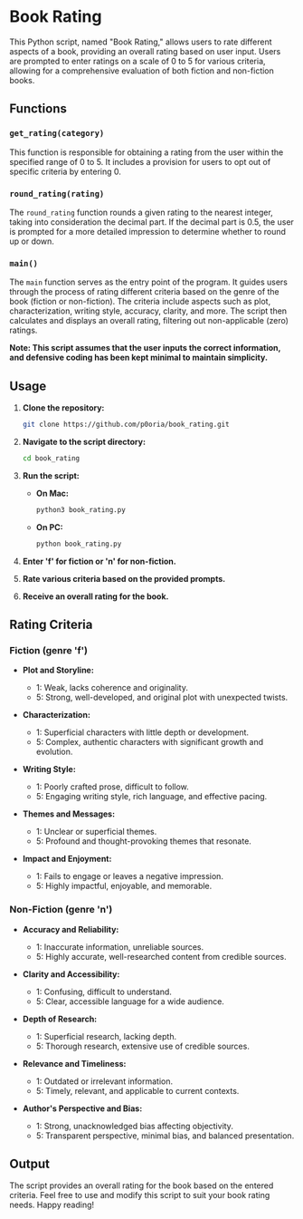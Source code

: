 # Book Rating

This Python script, named "Book Rating," allows users to rate different aspects of a book, providing an overall rating based on user input. Users are prompted to enter ratings on a scale of 0 to 5 for various criteria, allowing for a comprehensive evaluation of both fiction and non-fiction books.

## Functions

### `get_rating(category)`

This function is responsible for obtaining a rating from the user within the specified range of 0 to 5. It includes a provision for users to opt out of specific criteria by entering 0.

### `round_rating(rating)`

The `round_rating` function rounds a given rating to the nearest integer, taking into consideration the decimal part. If the decimal part is 0.5, the user is prompted for a more detailed impression to determine whether to round up or down.

### `main()`

The `main` function serves as the entry point of the program. It guides users through the process of rating different criteria based on the genre of the book (fiction or non-fiction). The criteria include aspects such as plot, characterization, writing style, accuracy, clarity, and more. The script then calculates and displays an overall rating, filtering out non-applicable (zero) ratings.

**Note: This script assumes that the user inputs the correct information, and defensive coding has been kept minimal to maintain simplicity.**

## Usage

1. **Clone the repository:**

   ```bash
   git clone https://github.com/p0oria/book_rating.git
   ```

2. **Navigate to the script directory:**

   ```bash
   cd book_rating
   ```

3. **Run the script:**

   - **On Mac:**
     ```bash
     python3 book_rating.py
     ```

   - **On PC:**
     ```bash
     python book_rating.py
     ```

4. **Enter 'f' for fiction or 'n' for non-fiction.**
5. **Rate various criteria based on the provided prompts.**
6. **Receive an overall rating for the book.**

## Rating Criteria

### Fiction (genre 'f')

- **Plot and Storyline:**
  - 1: Weak, lacks coherence and originality.
  - 5: Strong, well-developed, and original plot with unexpected twists.

- **Characterization:**
  - 1: Superficial characters with little depth or development.
  - 5: Complex, authentic characters with significant growth and evolution.

- **Writing Style:**
  - 1: Poorly crafted prose, difficult to follow.
  - 5: Engaging writing style, rich language, and effective pacing.

- **Themes and Messages:**
  - 1: Unclear or superficial themes.
  - 5: Profound and thought-provoking themes that resonate.

- **Impact and Enjoyment:**
  - 1: Fails to engage or leaves a negative impression.
  - 5: Highly impactful, enjoyable, and memorable.

### Non-Fiction (genre 'n')

- **Accuracy and Reliability:**
  - 1: Inaccurate information, unreliable sources.
  - 5: Highly accurate, well-researched content from credible sources.

- **Clarity and Accessibility:**
  - 1: Confusing, difficult to understand.
  - 5: Clear, accessible language for a wide audience.

- **Depth of Research:**
  - 1: Superficial research, lacking depth.
  - 5: Thorough research, extensive use of credible sources.

- **Relevance and Timeliness:**
  - 1: Outdated or irrelevant information.
  - 5: Timely, relevant, and applicable to current contexts.

- **Author's Perspective and Bias:**
  - 1: Strong, unacknowledged bias affecting objectivity.
  - 5: Transparent perspective, minimal bias, and balanced presentation.

## Output

The script provides an overall rating for the book based on the entered criteria. Feel free to use and modify this script to suit your book rating needs. Happy reading!
